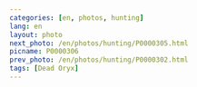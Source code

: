 ```yaml
---
categories: [en, photos, hunting]
lang: en
layout: photo
next_photo: /en/photos/hunting/P0000305.html
picname: P0000306
prev_photo: /en/photos/hunting/P0000302.html
tags: [Dead Oryx]
---
```

